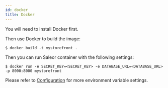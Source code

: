 ```yaml
---
id: docker
title: Docker
---
```


You will need to install Docker first.

Then use Docker to build the image:

```shell-session
$ docker build -t mystorefront .
```

Then you can run Saleor container with the following settings:

```shell-session
$ docker run -e SECRET_KEY=<SECRET_KEY> -e DATABASE_URL=<DATABASE_URL> -p 8000:8000 mystorefront
```

Please refer to [Configuration](/docs/getting-started/configuration#environment-variables) for more environment variable settings.
